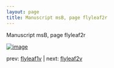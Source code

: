 ```yaml
---
layout: page
title: Manuscript msB, page flyleaf2r
---
```


Manuscript msB, page flyleaf2r

[![image](http://www.homermultitext.org/iipsrv?OBJ=IIP,1.0&FIF=/project/homer/pyramidal/deepzoom/hmt/vbbifolio/pending/flyleaf1v_flyleaf2r.tif&WID=100&CVT=JPEG)](http://www.homermultitext.org/ict2/?urn=urn:cite2:hmt:vbbifolio.pending:flyleaf1v_flyleaf2r)

prev:  [flyleaf1v](../flyleaf1v) | next:  [flyleaf2v](../flyleaf2v)

